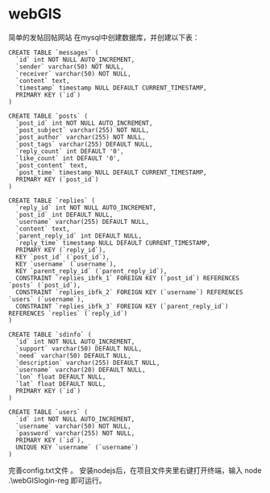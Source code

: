 # webGIS
简单的发帖回帖网站
在mysql中创建数据库，并创建以下表：  

    CREATE TABLE `messages` (
      `id` int NOT NULL AUTO_INCREMENT,
      `sender` varchar(50) NOT NULL,
      `receiver` varchar(50) NOT NULL,
      `content` text,
      `timestamp` timestamp NULL DEFAULT CURRENT_TIMESTAMP,
      PRIMARY KEY (`id`)
    )  

    CREATE TABLE `posts` (
      `post_id` int NOT NULL AUTO_INCREMENT,
      `post_subject` varchar(255) NOT NULL,
      `post_author` varchar(255) NOT NULL,
      `post_tags` varchar(255) DEFAULT NULL,
      `reply_count` int DEFAULT '0',
      `like_count` int DEFAULT '0',
      `post_content` text,
      `post_time` timestamp NULL DEFAULT CURRENT_TIMESTAMP,
      PRIMARY KEY (`post_id`)
    )  

    CREATE TABLE `replies` (
      `reply_id` int NOT NULL AUTO_INCREMENT,
      `post_id` int DEFAULT NULL,
      `username` varchar(255) DEFAULT NULL,
      `content` text,
      `parent_reply_id` int DEFAULT NULL,
      `reply_time` timestamp NULL DEFAULT CURRENT_TIMESTAMP,
      PRIMARY KEY (`reply_id`),
      KEY `post_id` (`post_id`),
      KEY `username` (`username`),
      KEY `parent_reply_id` (`parent_reply_id`),
      CONSTRAINT `replies_ibfk_1` FOREIGN KEY (`post_id`) REFERENCES `posts` (`post_id`),
      CONSTRAINT `replies_ibfk_2` FOREIGN KEY (`username`) REFERENCES `users` (`username`),
      CONSTRAINT `replies_ibfk_3` FOREIGN KEY (`parent_reply_id`) REFERENCES `replies` (`reply_id`)
    )  

    CREATE TABLE `sdinfo` (
      `id` int NOT NULL AUTO_INCREMENT,
      `support` varchar(50) DEFAULT NULL,
      `need` varchar(50) DEFAULT NULL,
      `description` varchar(255) DEFAULT NULL,
      `username` varchar(20) DEFAULT NULL,
      `lon` float DEFAULT NULL,
      `lat` float DEFAULT NULL,
      PRIMARY KEY (`id`)
    )  

    CREATE TABLE `users` (
      `id` int NOT NULL AUTO_INCREMENT,
      `username` varchar(50) NOT NULL,
      `password` varchar(255) NOT NULL,
      PRIMARY KEY (`id`),
      UNIQUE KEY `username` (`username`)
    )  
    
完善config.txt文件 。
安装nodejs后，在项目文件夹里右键打开终端，输入 node .\webGISlogin-reg 即可运行。
